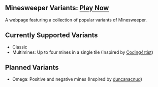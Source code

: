 ## Minesweeper Variants: [Play Now](https://osutaiko.github.io/index.html) ##
A webpage featuring a collection of popular variants of Minesweeper.

## Currently Supported Variants ##
- Classic
- Multimines: Up to four mines in a single tile (Inspired by [Coding4rtist](https://coding4rtist.itch.io/minesweeper-reborn))

## Planned Variants ##
- Omega: Positive and negative mines (Inspired by [duncanacnud](https://duncanacnud.itch.io/omegasweeper))
